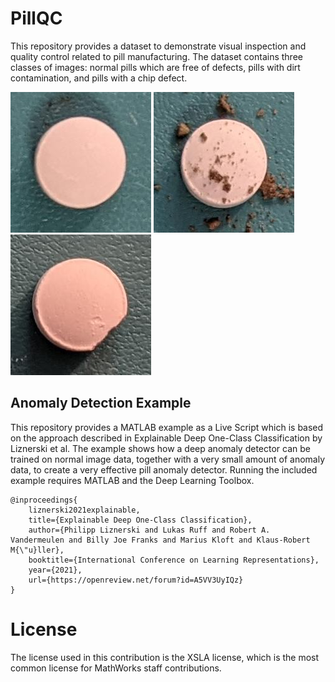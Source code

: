 # PillQC

This repository provides a dataset to demonstrate visual inspection and quality control related to pill manufacturing. The dataset contains three classes of images: normal pills which are free of defects, pills with dirt contamination, and pills with a chip defect. 

<img src="images/normal/normal0001.jpg?raw=true">
<img src="images/dirt/dirt0001.jpg?raw=true"> 
<img src="images/chip/chip0001.jpg?raw=true"> 

## Anomaly Detection Example
This repository provides a MATLAB example as a Live Script which is based on the approach described in Explainable Deep One-Class Classification by Liznerski et al. The example shows how a deep anomaly detector can be trained on normal image data, together with a very small amount of anomaly data, to create a very effective pill anomaly detector. Running the included example requires MATLAB and the Deep Learning Toolbox. 

```
@inproceedings{
    liznerski2021explainable,
    title={Explainable Deep One-Class Classification},
    author={Philipp Liznerski and Lukas Ruff and Robert A. Vandermeulen and Billy Joe Franks and Marius Kloft and Klaus-Robert M{\"u}ller},
    booktitle={International Conference on Learning Representations},
    year={2021},
    url={https://openreview.net/forum?id=A5VV3UyIQz}
}
```

# License

The license used in this contribution is the XSLA license, which is the most common license for MathWorks staff contributions.

